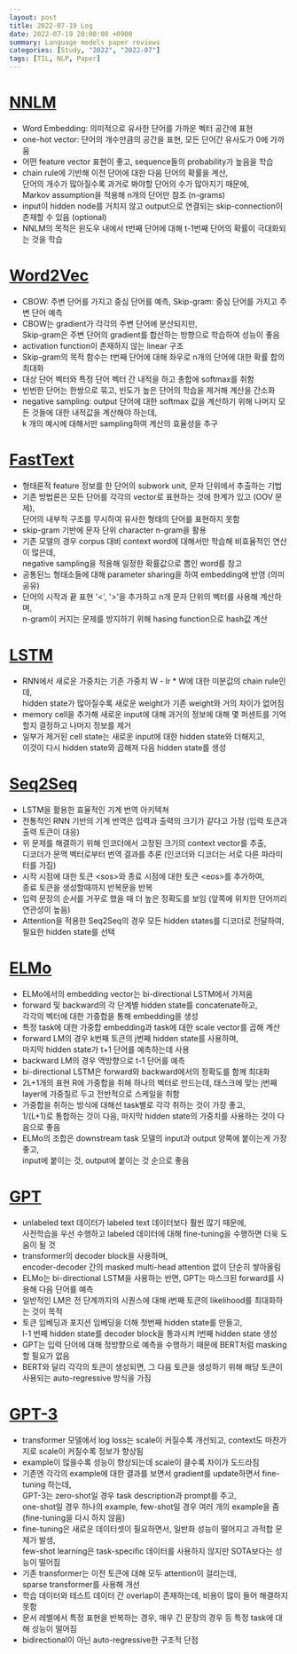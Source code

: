 ```yaml
---
layout: post
title: 2022-07-19 Log
date: 2022-07-19 20:00:00 +0900
summary: Language models paper reviews
categories: [Study, "2022", "2022-07"]
tags: [TIL, NLP, Paper]
---
```


# [NNLM](https://youtu.be/bvSHJG-Fz3Y)
- Word Embedding: 의미적으로 유사한 단어를 가까운 벡터 공간에 표현
- one-hot vector: 단어의 개수만큼의 공간을 표현, 모든 단어간 유사도가 0에 가까움
- 어떤 feature vector 표현이 좋고, sequence들의 probability가 높음을 학습
- chain rule에 기반해 이전 단어에 대한 다음 단어의 확률을 계산,   
  단어의 개수가 많아질수록 과거로 봐야할 단어의 수가 많아지기 때문에,   
  Markov assumption을 적용해 n개의 단어만 참조 (n-grams)
- input이 hidden node를 거치지 않고 output으로 연결되는 skip-connection이 존재할 수 있음 (optional)
- NNLM의 목적은 윈도우 내에서 t번째 단어에 대해 t-1번째 단어의 확률이 극대화되는 것을 학습

# [Word2Vec](https://youtu.be/s2KePv-OxZM)
- CBOW: 주변 단어를 가지고 중심 단어를 예측, Skip-gram: 중심 단어를 가지고 주변 단어 예측
- CBOW는 gradient가 각각의 주변 단어에 분산되지만,   
  Skip-gram은 주변 단어의 gradient를 합산하는 방향으로 학습하여 성능이 좋음
- activation function이 존재하지 않는 linear 구조
- Skip-gram의 목적 함수는 t번째 단어에 대해 좌우로 n개의 단어에 대한 확률 합의 최대화
- 대상 단어 벡터와 특정 단어 벡터 간 내적을 하고 총합에 softmax를 취함
- 빈번한 단어는 한쌍으로 묶고, 빈도가 높은 단어의 학습을 제거해 계산을 간소화
- negative sampling: output 단어에 대한 softmax 값을 계산하기 위해 나머지 모든 것들에 대한 내적값을 계산해야 하는데,   
  k 개의 예시에 대해서만 sampling하여 계산의 효율성을 추구

# [FastText](https://youtu.be/7UA21vg4kKE)
- 형태론적 feature 정보를 한 단어의 subwork unit, 문자 단위에서 추출하는 기법
- 기존 방법론은 모든 단어를 각각의 vector로 표현하는 것에 한계가 있고 (OOV 문제),   
  단어의 내부적 구조를 무시하여 유사한 형태의 단어를 표현하지 못함
- skip-gram 기반에 문자 단위 character n-gram을 활용
- 기존 모델의 경우 corpus 대비 context word에 대해서만 학습해 비효율적인 연산이 많은데,   
  negative sampling을 적용해 일정한 확률값으로 뽑인 word를 참고
- 공통된느 형태소들에 대해 parameter sharing을 하여 embedding에 반영 (의미 공유)
- 단어의 시작과 끝 표현 '<', '>'을 추가하고 n개 문자 단위의 벡터를 사용해 계산하며,   
  n-gram이 커지는 문제를 방지하기 위해 hasing function으로 hash값 계산

# [LSTM](https://youtu.be/bX6GLbpw-A4)
- RNN에서 새로운 가중치는 기존 가중치 W - lr * W에 대한 미분값의 chain rule인데,   
  hidden state가 많아질수록 새로운 weight가 기존 weight와 거의 차이가 없어짐
- memory cell을 추가해 새로운 input에 대해 과거의 정보에 대해 몇 퍼센트를 기억할지 결정하고 나머지 정보를 제거
- 일부가 제거된 cell state는 새로운 input에 대한 hidden state와 더해지고,   
  이것이 다시 hidden state와 곱해져 다음 hidden state를 생성

# [Seq2Seq](https://youtu.be/4DzKM0vgG1Y)
- LSTM을 활용한 효율적인 기계 번역 아키텍쳐
- 전통적인 RNN 기반의 기계 번역은 입력과 출력의 크기가 같다고 가정 (입력 토큰과 출력 토큰이 대응)
- 위 문제를 해결하기 위해 인코더에서 고정된 크기의 context vector를 추출,   
  디코더가 문맥 벡터로부터 번역 결과를 추론 (인코더와 디코더는 서로 다른 파라미터를 가짐)
- 시작 시점에 대한 토큰 \<sos>와 종료 시점에 대한 토큰 \<eos>를 추가하여,   
  종료 토큰을 생성할때까지 반복문을 반복
- 입력 문장의 순서를 거꾸로 했을 때 더 높은 정확도를 보임 (앞쪽에 위치한 단어끼리 연관성이 높음)
- Attention을 적용한 Seq2Seq의 경우 모든 hidden states를 디코더로 전달하여,   
  필요한 hidden state를 선택

# [ELMo](https://youtu.be/zV8kIUwH32M)
- ELMo에서의 embedding vector는 bi-directional LSTM에서 가져옴
- forward 및 backward의 각 단계별 hidden state를 concatenate하고,   
  각각의 벡터에 대한 가중합을 통해 embedding을 생성
- 특정 task에 대한 가중합 embedding과 task에 대한 scale vector를 곱해 계산
- forward LM의 경우 k번째 토큰의 j번째 hidden state를 사용하며,   
  마지막 hidden state가 t+1 단어를 예측하는데 사용
- backward LM의 경우 역방향으로 t-1 단어를 예측
- bi-directional LSTM은 forward와 backward에서의 정확도를 함께 최대화
- 2L+1개의 표현 R에 가중합을 취해 하나의 벡터로 만드는데, 태스크에 맞는 j번째 layer에 가중칠르 두고 전반적으로 스케일을 취함
- 가중합을 취하는 방식에 대해선 task별로 각각 취하는 것이 가장 좋고,   
  1/(L+1)로 통합하는 것이 다음, 마지막 hidden state의 가중치를 사용하는 것이 다음으로 좋음
- ELMo의 조합은 downstream task 모델의 input과 output 양쪽에 붙이는게 가장 좋고,   
  input에 붙이는 것, output에 붙이는 것 순으로 좋음

# [GPT](https://youtu.be/o_Wl29aW5XM)
- unlabeled text 데이터가 labeled text 데이터보다 훨씬 많기 때문에,   
  사전학습을 우선 수행하고 labeled 데이터에 대해 fine-tuning을 수행하면 더욱 도움이 될 것
- transformer의 decoder block을 사용하며,   
  encoder-decoder 간의 masked multi-head attention 없이 단순히 쌓아올림
- ELMo는 bi-directional LSTM을 사용하는 반면, GPT는 마스크된 forward를 사용해 다음 단어를 예측
- 일반적인 LM은 전 단계까지의 시퀀스에 대해 i번째 토큰의 likelihood를 최대화하는 것이 목적
- 토큰 임베딩과 포지션 임베딩을 더해 첫번째 hidden state를 만들고,   
  l-1 번째 hidden state를 decoder block을 통과시켜 l번째 hidden state 생성
- GPT는 입력 단어에 대해 정방향으로 예측을 수행하기 때문에 BERT처럼 masking할 필요가 없음
- BERT와 달리 각각의 토큰이 생성되면, 그 다음 토큰을 생성하기 위해 해당 토큰이 사용되는 auto-regressive 방식을 가짐

# [GPT-3](https://youtu.be/xNdp3_Zrr8Q)
- transformer 모델에서 log loss는 scale이 커질수록 개선되고, context도 마찬가지로 scale이 커질수록 정보가 향상됨
- example이 많을수록 성능이 향상되는데 scale이 클수록 차이가 도드라짐
- 기존엔 각각의 example에 대한 결과를 보면서 gradient를 update하면서 fine-tuning 하는데,   
  GPT-3는 zero-shot일 경우 task description과 prompt를 주고,   
  one-shot일 경우 하나의 example, few-shot일 경우 여러 개의 example을 줌 (fine-tuning을 다시 하지 않음)
- fine-tuning은 새로운 데이터셋이 필요하면서, 일반화 성능이 떨어지고 과적합 문제가 발생,   
  few-shot learning은 task-specific 데이터를 사용하지 않지만 SOTA보다는 성능이 떨어짐
- 기존 transformer는 이전 토큰에 대해 모두 attention이 걸리는데,   
  sparse transformer를 사용해 개선
- 학습 데이터와 테스트 데이터 간 overlap이 존재하는데, 비용이 많이 들어 해결하지 못함
- 문서 레벨에서 특정 표현을 반복하는 경우, 매우 긴 문장의 경우 등 특정 task에 대해 성능이 떨어짐
- bidirectional이 아닌 auto-regressive한 구조적 단점
